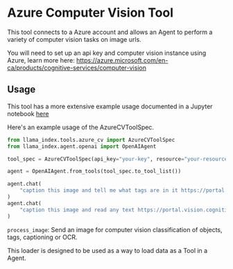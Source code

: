 # Azure Computer Vision Tool

This tool connects to a Azure account and allows an Agent to perform a variety of computer vision tasks on image urls.

You will need to set up an api key and computer vision instance using Azure, learn more here: https://azure.microsoft.com/en-ca/products/cognitive-services/computer-vision

## Usage

This tool has a more extensive example usage documented in a Jupyter notebook [here](https://github.com/run-llama/llama_index/blob/main/llama-index-integrations/tools/llama-index-tools-azure-cv/examples/azure_vision.ipynb)

Here's an example usage of the AzureCVToolSpec.

```python
from llama_index.tools.azure_cv import AzureCVToolSpec
from llama_index.agent.openai import OpenAIAgent

tool_spec = AzureCVToolSpec(api_key="your-key", resource="your-resource")

agent = OpenAIAgent.from_tools(tool_spec.to_tool_list())

agent.chat(
    "caption this image and tell me what tags are in it https://portal.vision.cognitive.azure.com/dist/assets/ImageCaptioningSample1-bbe41ac5.png"
)
agent.chat(
    "caption this image and read any text https://portal.vision.cognitive.azure.com/dist/assets/OCR3-4782f088.jpg"
)
```

`process_image`: Send an image for computer vision classification of objects, tags, captioning or OCR.

This loader is designed to be used as a way to load data as a Tool in a Agent.
